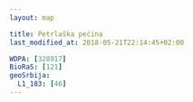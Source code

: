 ```yaml
---
layout: map

title: Petrlaška pećina
last_modified_at: 2018-05-21T22:14:45+02:00

WDPA: [328917]
BioRaS: [121]
geoSrbija:
  L1_183: [46]
---
```

